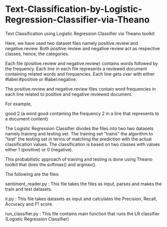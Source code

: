 # Text-Classification-by-Logistic-Regression-Classifier-via-Theano
Text Classification using Logistic Regression Classifier via Theano toolkit

Here, we have used two dataset files namely positive.review and negative.review. Both positive review and negative review act as respective classes, hence, the categories.

Each file (positive.review and negative.review) contains words followed by the frequency. Each line in each file represents a reviewed document containing related words and frequencies. Each line gets over with either #label:#positive or #label:negative.

The positive.review and negative.review files contain word frequencies in each line related to positive and negative reviewed document.

For example,

good:2 (a word good containing the frequency 2 in a line that represents to a document content)

The Logistic Regression Classifier divides the files into two two datasets namely training and testing set. The training set "trains" the algorithm to "test" the testing set in terms of matching the prediction with the actual classification values. The classification is based on two classes with values either 1 (positive) or 0 (negative).

This probabilistic approach of training and testing is done using Theano toolkit that does the softmax() and argmax().

The following are the files:

sentiment_reader.py      : This file takes the files as input, parses and makes the train and test datasets.

lr.py             : This file takes datasets as input and calculates the Precision, Recall, Accuracy and F1 score.

run_classifier.py : This file contains main function that runs the LR classifier (Logistic Regression Classifier)
